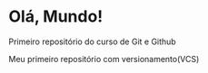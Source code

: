 # Olá, Mundo!
 Primeiro repositório do curso de Git e Github
 
 Meu primeiro repositório com versionamento(VCS)